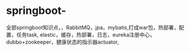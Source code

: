 # springboot-
全部springboot知识点，，RabbitMQ，jpa，mybatis,打成war包，热部署，配置，任务task, elastic，缓存，热部署，日志，eureka注册中心，dubbo+zookeeper，健康状态的指示器actuator, 
